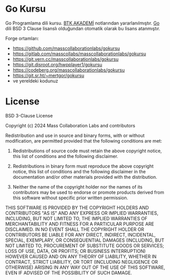 # Go Kursu

Go Programlama dili kursu. [BTK AKADEMİ](https://www.btkakademi.gov.tr/portal/course/go-ile-programlamaya-giris-12760) notlarından yararlanılmıştır. [Go](https://en.wikipedia.org/wiki/Go_(programming_language)) dili BSD 3 Clause lisanslı olduğundan otomatik olarak bu lisans atanmıştır.

Forge ortamları:

* https://github.com/masscollaborationlabs/gokursu
* https://gitlab.com/masscollabs/masscollaborationlabs/gokursu
* https://git.vern.cc/masscollaborationlabs/gokursu
* https://git.disroot.org/hwpplayer1/gokursu
* https://codeberg.org/masscollaborationlabs/gokursu
* https://git.sr.ht/~mertgor/gokursu
* ve yereldeki kodunuz

# License

BSD 3-Clause License

Copyright (c) 2024 Mass Collaboration Labs and contributors

Redistribution and use in source and binary forms, with or without
modification, are permitted provided that the following conditions are met:

1. Redistributions of source code must retain the above copyright notice, this
   list of conditions and the following disclaimer.

2. Redistributions in binary form must reproduce the above copyright notice,
   this list of conditions and the following disclaimer in the documentation
   and/or other materials provided with the distribution.

3. Neither the name of the copyright holder nor the names of its
   contributors may be used to endorse or promote products derived from
   this software without specific prior written permission.

THIS SOFTWARE IS PROVIDED BY THE COPYRIGHT HOLDERS AND CONTRIBUTORS "AS IS"
AND ANY EXPRESS OR IMPLIED WARRANTIES, INCLUDING, BUT NOT LIMITED TO, THE
IMPLIED WARRANTIES OF MERCHANTABILITY AND FITNESS FOR A PARTICULAR PURPOSE ARE
DISCLAIMED. IN NO EVENT SHALL THE COPYRIGHT HOLDER OR CONTRIBUTORS BE LIABLE
FOR ANY DIRECT, INDIRECT, INCIDENTAL, SPECIAL, EXEMPLARY, OR CONSEQUENTIAL
DAMAGES (INCLUDING, BUT NOT LIMITED TO, PROCUREMENT OF SUBSTITUTE GOODS OR
SERVICES; LOSS OF USE, DATA, OR PROFITS; OR BUSINESS INTERRUPTION) HOWEVER
CAUSED AND ON ANY THEORY OF LIABILITY, WHETHER IN CONTRACT, STRICT LIABILITY,
OR TORT (INCLUDING NEGLIGENCE OR OTHERWISE) ARISING IN ANY WAY OUT OF THE USE
OF THIS SOFTWARE, EVEN IF ADVISED OF THE POSSIBILITY OF SUCH DAMAGE.
